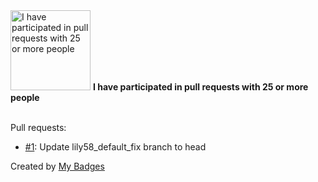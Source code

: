 <img src="https://my-badges.github.io/my-badges/pr-collaboration-25.png" alt="I have participated in pull requests with 25 or more people" title="I have participated in pull requests with 25 or more people" width="128">
<strong>I have participated in pull requests with 25 or more people</strong>
<br><br>

Pull requests:

- <a href="https://github.com/dancarroll/qmk_firmware/pull/1">#1</a>: Update lily58_default_fix branch to head


Created by <a href="https://github.com/my-badges/my-badges">My Badges</a>